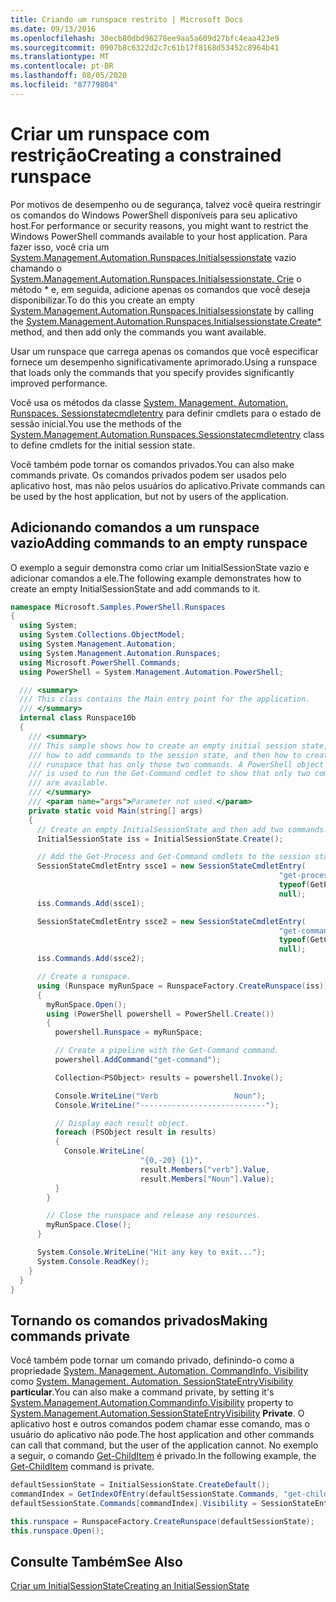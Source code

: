 ```yaml
---
title: Criando um runspace restrito | Microsoft Docs
ms.date: 09/13/2016
ms.openlocfilehash: 30ecb80dbd96278ee9aa5a609d27bfc4eaa423e9
ms.sourcegitcommit: 0907b8c6322d2c7c61b17f8168d53452c8964b41
ms.translationtype: MT
ms.contentlocale: pt-BR
ms.lasthandoff: 08/05/2020
ms.locfileid: "87779804"
---
```

# <a name="creating-a-constrained-runspace"></a><span data-ttu-id="6c2a6-102">Criar um runspace com restrição</span><span class="sxs-lookup"><span data-stu-id="6c2a6-102">Creating a constrained runspace</span></span>

<span data-ttu-id="6c2a6-103">Por motivos de desempenho ou de segurança, talvez você queira restringir os comandos do Windows PowerShell disponíveis para seu aplicativo host.</span><span class="sxs-lookup"><span data-stu-id="6c2a6-103">For performance or security reasons, you might want to restrict the Windows PowerShell commands available to your host application.</span></span> <span data-ttu-id="6c2a6-104">Para fazer isso, você cria um [System.Management.Automation.Runspaces.Initialsessionstate](/dotnet/api/System.Management.Automation.Runspaces.InitialSessionState) vazio chamando o [System.Management.Automation.Runspaces.Initialsessionstate. Crie](/dotnet/api/System.Management.Automation.Runspaces.InitialSessionState.Create) o método \* e, em seguida, adicione apenas os comandos que você deseja disponibilizar.</span><span class="sxs-lookup"><span data-stu-id="6c2a6-104">To do this you create an empty [System.Management.Automation.Runspaces.Initialsessionstate](/dotnet/api/System.Management.Automation.Runspaces.InitialSessionState) by calling the [System.Management.Automation.Runspaces.Initialsessionstate.Create\*](/dotnet/api/System.Management.Automation.Runspaces.InitialSessionState.Create) method, and then add only the commands you want available.</span></span>

 <span data-ttu-id="6c2a6-105">Usar um runspace que carrega apenas os comandos que você especificar fornece um desempenho significativamente aprimorado.</span><span class="sxs-lookup"><span data-stu-id="6c2a6-105">Using a runspace that loads only the commands that you specify provides significantly improved performance.</span></span>

 <span data-ttu-id="6c2a6-106">Você usa os métodos da classe [System. Management. Automation. Runspaces. Sessionstatecmdletentry](/dotnet/api/System.Management.Automation.Runspaces.SessionStateCmdletEntry) para definir cmdlets para o estado de sessão inicial.</span><span class="sxs-lookup"><span data-stu-id="6c2a6-106">You use the methods of the [System.Management.Automation.Runspaces.Sessionstatecmdletentry](/dotnet/api/System.Management.Automation.Runspaces.SessionStateCmdletEntry) class to define cmdlets for the initial session state.</span></span>

 <span data-ttu-id="6c2a6-107">Você também pode tornar os comandos privados.</span><span class="sxs-lookup"><span data-stu-id="6c2a6-107">You can also make commands private.</span></span> <span data-ttu-id="6c2a6-108">Os comandos privados podem ser usados pelo aplicativo host, mas não pelos usuários do aplicativo.</span><span class="sxs-lookup"><span data-stu-id="6c2a6-108">Private commands can be used by the host application, but not by users of the application.</span></span>

## <a name="adding-commands-to-an-empty-runspace"></a><span data-ttu-id="6c2a6-109">Adicionando comandos a um runspace vazio</span><span class="sxs-lookup"><span data-stu-id="6c2a6-109">Adding commands to an empty runspace</span></span>

 <span data-ttu-id="6c2a6-110">O exemplo a seguir demonstra como criar um InitialSessionState vazio e adicionar comandos a ele.</span><span class="sxs-lookup"><span data-stu-id="6c2a6-110">The following example demonstrates how to create an empty InitialSessionState and add commands to it.</span></span>

```csharp
namespace Microsoft.Samples.PowerShell.Runspaces
{
  using System;
  using System.Collections.ObjectModel;
  using System.Management.Automation;
  using System.Management.Automation.Runspaces;
  using Microsoft.PowerShell.Commands;
  using PowerShell = System.Management.Automation.PowerShell;

  /// <summary>
  /// This class contains the Main entry point for the application.
  /// </summary>
  internal class Runspace10b
  {
    /// <summary>
    /// This sample shows how to create an empty initial session state,
    /// how to add commands to the session state, and then how to create a
    /// runspace that has only those two commands. A PowerShell object
    /// is used to run the Get-Command cmdlet to show that only two commands
    /// are available.
    /// </summary>
    /// <param name="args">Parameter not used.</param>
    private static void Main(string[] args)
    {
      // Create an empty InitialSessionState and then add two commands.
      InitialSessionState iss = InitialSessionState.Create();

      // Add the Get-Process and Get-Command cmdlets to the session state.
      SessionStateCmdletEntry ssce1 = new SessionStateCmdletEntry(
                                                            "get-process",
                                                            typeof(GetProcessCommand),
                                                            null);
      iss.Commands.Add(ssce1);

      SessionStateCmdletEntry ssce2 = new SessionStateCmdletEntry(
                                                            "get-command",
                                                            typeof(GetCommandCommand),
                                                            null);
      iss.Commands.Add(ssce2);

      // Create a runspace.
      using (Runspace myRunSpace = RunspaceFactory.CreateRunspace(iss))
      {
        myRunSpace.Open();
        using (PowerShell powershell = PowerShell.Create())
        {
          powershell.Runspace = myRunSpace;

          // Create a pipeline with the Get-Command command.
          powershell.AddCommand("get-command");

          Collection<PSObject> results = powershell.Invoke();

          Console.WriteLine("Verb                 Noun");
          Console.WriteLine("----------------------------");

          // Display each result object.
          foreach (PSObject result in results)
          {
            Console.WriteLine(
                             "{0,-20} {1}",
                             result.Members["verb"].Value,
                             result.Members["Noun"].Value);
          }
        }

        // Close the runspace and release any resources.
        myRunSpace.Close();
      }

      System.Console.WriteLine("Hit any key to exit...");
      System.Console.ReadKey();
    }
  }
}
```

## <a name="making-commands-private"></a><span data-ttu-id="6c2a6-111">Tornando os comandos privados</span><span class="sxs-lookup"><span data-stu-id="6c2a6-111">Making commands private</span></span>

 <span data-ttu-id="6c2a6-112">Você também pode tornar um comando privado, definindo-o como a propriedade [System. Management. Automation. CommandInfo. Visibility](/dotnet/api/System.Management.Automation.CommandInfo.Visibility) como [System. Management. Automation. SessionStateEntryVisibility](/dotnet/api/System.Management.Automation.SessionStateEntryVisibility) **particular**.</span><span class="sxs-lookup"><span data-stu-id="6c2a6-112">You can also make a command private, by setting it's [System.Management.Automation.Commandinfo.Visibility](/dotnet/api/System.Management.Automation.CommandInfo.Visibility) property to [System.Management.Automation.SessionStateEntryVisibility](/dotnet/api/System.Management.Automation.SessionStateEntryVisibility) **Private**.</span></span> <span data-ttu-id="6c2a6-113">O aplicativo host e outros comandos podem chamar esse comando, mas o usuário do aplicativo não pode.</span><span class="sxs-lookup"><span data-stu-id="6c2a6-113">The host application and other commands can call that command, but the user of the application cannot.</span></span> <span data-ttu-id="6c2a6-114">No exemplo a seguir, o comando [Get-ChildItem](/powershell/module/Microsoft.PowerShell.Management/Get-ChildItem) é privado.</span><span class="sxs-lookup"><span data-stu-id="6c2a6-114">In the following example, the [Get-ChildItem](/powershell/module/Microsoft.PowerShell.Management/Get-ChildItem) command is private.</span></span>

```csharp
defaultSessionState = InitialSessionState.CreateDefault();
commandIndex = GetIndexOfEntry(defaultSessionState.Commands, "get-childitem");
defaultSessionState.Commands[commandIndex].Visibility = SessionStateEntryVisibility.Private;

this.runspace = RunspaceFactory.CreateRunspace(defaultSessionState);
this.runspace.Open();
```

## <a name="see-also"></a><span data-ttu-id="6c2a6-115">Consulte Também</span><span class="sxs-lookup"><span data-stu-id="6c2a6-115">See Also</span></span>

 [<span data-ttu-id="6c2a6-116">Criar um InitialSessionState</span><span class="sxs-lookup"><span data-stu-id="6c2a6-116">Creating an InitialSessionState</span></span>](./creating-an-initialsessionstate.md)
